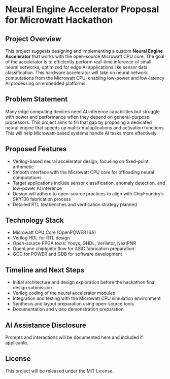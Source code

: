 # Neural Engine Accelerator Proposal for Microwatt Hackathon

## Project Overview
This project suggests designing and implementing a custom **Neural Engine Accelerator** that works with the open-source Microwatt CPU core. The goal of the accelerator is to efficiently perform real-time inference of small neural networks, optimized for edge AI applications like sensor data classification. This hardware accelerator will take on neural network computations from the Microwatt CPU, enabling low-power and low-latency AI processing on embedded platforms.

## Problem Statement
Many edge computing devices need AI inference capabilities but struggle with power and performance when they depend on general-purpose processors. This project aims to fill that gap by proposing a dedicated neural engine that speeds up matrix multiplications and activation functions. This will help Microwatt-based systems handle AI tasks more effectively.

## Proposed Features
- Verilog-based neural accelerator design, focusing on fixed-point arithmetic  
- Smooth interface with the Microwatt CPU core for offloading neural computations  
- Target applications include sensor classification, anomaly detection, and low-power AI inference  
- Design will adhere to open-source practices to align with ChipFoundry’s SKY130 fabrication process  
- Detailed RTL testbenches and verification strategy planned  

## Technology Stack
- Microwatt CPU Core (OpenPOWER ISA)  
- Verilog HDL for RTL design  
- Open-source FPGA tools: Yosys, GHDL, Verilator, NextPNR  
- OpenLane chipIgnite flow for ASIC fabrication preparation  
- GCC for POWER and GDB for software development  

## Timeline and Next Steps
- Initial architecture and design exploration before the hackathon final design submission  
- Verilog coding of the neural accelerator modules  
- Integration and testing with the Microwatt CPU simulation environment  
- Synthesis and layout preparation using open-source tools  
- Documentation and video demonstration preparation  

## AI Assistance Disclosure
Prompts and interactions will be documented here and included if applicable.

## License
This project will be released under the MIT License.
